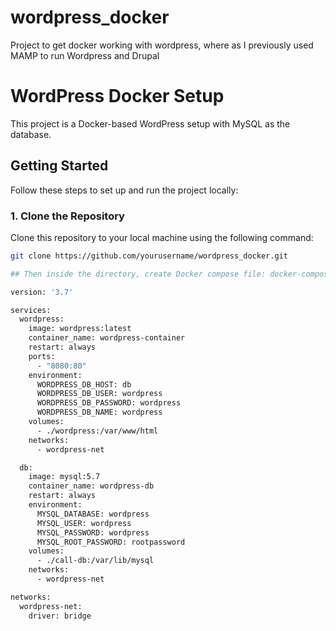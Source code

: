# wordpress_docker

Project to get docker working with wordpress, where as I previously used MAMP to run Wordpress and Drupal

# WordPress Docker Setup

This project is a Docker-based WordPress setup with MySQL as the database.

## Getting Started

Follow these steps to set up and run the project locally:

### 1. Clone the Repository

Clone this repository to your local machine using the following command:

```bash
git clone https://github.com/yourusername/wordpress_docker.git

## Then inside the directory, create Docker compose file: docker-compose.yml then copy and paste the following settings: 

version: '3.7'

services:
  wordpress:
    image: wordpress:latest
    container_name: wordpress-container
    restart: always
    ports:
      - "8080:80"
    environment:
      WORDPRESS_DB_HOST: db
      WORDPRESS_DB_USER: wordpress
      WORDPRESS_DB_PASSWORD: wordpress
      WORDPRESS_DB_NAME: wordpress
    volumes:
      - ./wordpress:/var/www/html
    networks:
      - wordpress-net

  db:
    image: mysql:5.7
    container_name: wordpress-db
    restart: always
    environment:
      MYSQL_DATABASE: wordpress
      MYSQL_USER: wordpress
      MYSQL_PASSWORD: wordpress
      MYSQL_ROOT_PASSWORD: rootpassword
    volumes:
      - ./call-db:/var/lib/mysql
    networks:
      - wordpress-net

networks:
  wordpress-net:
    driver: bridge
```
